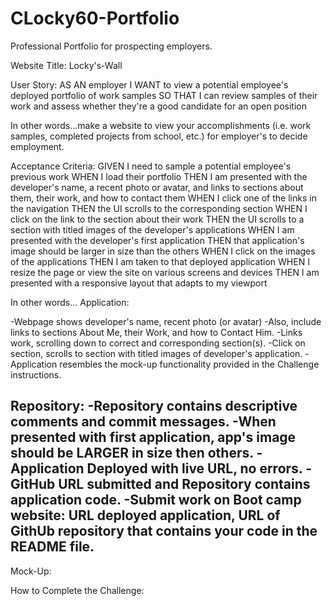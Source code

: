 # CLocky60-Portfolio
Professional Portfolio for prospecting employers.



Website Title: Locky's-Wall

User Story:
AS AN employer
I WANT to view a potential employee's deployed portfolio of work samples
SO THAT I can review samples of their work and assess whether they're a good candidate for an open position

In other words...make a website to view your accomplishments (i.e. work samples, completed projects from school, etc.) for employer's to decide employment.

Acceptance Criteria:
GIVEN I need to sample a potential employee's previous work
WHEN I load their portfolio
THEN I am presented with the developer's name, a recent photo or avatar, and links to sections about them, their work, and how to contact them
WHEN I click one of the links in the navigation
THEN the UI scrolls to the corresponding section
WHEN I click on the link to the section about their work
THEN the UI scrolls to a section with titled images of the developer's applications
WHEN I am presented with the developer's first application
THEN that application's image should be larger in size than the others
WHEN I click on the images of the applications
THEN I am taken to that deployed application
WHEN I resize the page or view the site on various screens and devices
THEN I am presented with a responsive layout that adapts to my viewport


In other words...
Application:
<!-- -Repository has a unique name -->
-Webpage shows developer's name, recent photo (or avatar)
	-Also, include links to sections About Me, their Work, and how to Contact Him.
-Links work, scrolling down to correct and corresponding section(s).
-Click on section, scrolls to section with titled images of developer's application.
-Application resembles the mock-up functionality provided in the Challenge instructions.

Repository:
-Repository contains descriptive comments and commit messages.
-When presented with first application, app's image should be LARGER in size then others.
-Application Deployed with live URL, no errors.
-GitHub URL submitted and Repository contains application code.
-Submit work on Boot camp website: URL deployed application, URL of GithUb repository that contains your code in the README file.
-


Mock-Up:



How to Complete the Challenge:







